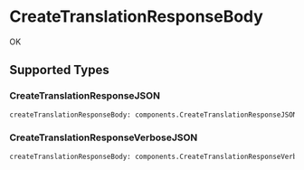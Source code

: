 # CreateTranslationResponseBody

OK


## Supported Types

### CreateTranslationResponseJSON

```python
createTranslationResponseBody: components.CreateTranslationResponseJSON = /* values here */
```

### CreateTranslationResponseVerboseJSON

```python
createTranslationResponseBody: components.CreateTranslationResponseVerboseJSON = /* values here */
```

